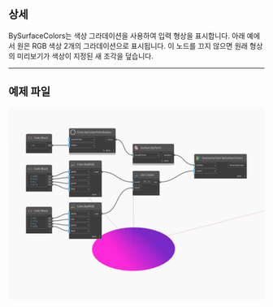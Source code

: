 ## 상세
BySurfaceColors는 색상 그라데이션을 사용하여 입력 형상을 표시합니다. 아래 예에서 원은 RGB 색상 2개의 그라데이션으로 표시됩니다. 이 노드를 끄지 않으면 원래 형상의 미리보기가 색상이 지정된 새 조각을 덮습니다.
___
## 예제 파일

![BySurfaceColors](./Modifiers.GeometryColor.BySurfaceColors_img.jpg)

